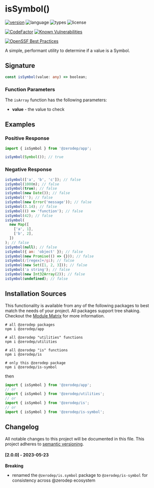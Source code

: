 # isSymbol()

[![version](https://img.shields.io/npm/v/@zerodep/is-symbol?style=flat-square&color=blue)](https://www.npmjs.com/package/@zerodep/is-symbol)
![language](https://img.shields.io/badge/typescript-100%25-blue?style=flat-square)
![types](https://img.shields.io/badge/types-included-blue?style=flat-square)
![license](https://img.shields.io/github/license/cdepage/zerodep?color=blue&style=flat-square)

[![CodeFactor](https://www.codefactor.io/repository/github/cdepage/zerodep/badge)](https://www.codefactor.io/repository/github/cdepage/zerodep)
[![Known Vulnerabilities](https://snyk.io/test/github/cdepage/zerodep/badge.svg)](https://snyk.io/test/github/cdepage/zerodep)

[![OpenSSF Best Practices](https://www.bestpractices.dev/projects/9225/badge)](https://www.bestpractices.dev/projects/9225)

A simple, performant utility to determine if a value is a Symbol.

## Signature

```typescript
const isSymbol(value: any) => boolean;
```

### Function Parameters

The `isArray` function has the following parameters:

- **value** - the value to check

## Examples

### Positive Response

```javascript
import { isSymbol } from '@zerodep/app';

isSymbol(Symbol()); // true
```

### Negative Response

```javascript
isSymbol(['a', 'b', 'c']); // false
isSymbol(1000n); // false
isSymbol(true); // false
isSymbol(new Date()); // false
isSymbol(''); // false
isSymbol(new Error('message')); // false
isSymbol(3.14); // false
isSymbol(() => 'function'); // false
isSymbol(42); // false
isSymbol(
  new Map([
    ['a', 1],
    ['b', 2],
  ])
); // false
isSymbol(null); // false
isSymbol({ an: 'object' }); // false
isSymbol(new Promise(() => {})); // false
isSymbol(/[regex]+/gi); // false
isSymbol(new Set([1, 2, 3])); // false
isSymbol('a string'); // false
isSymbol(new Int32Array(2)); // false
isSymbol(undefined); // false
```

## Installation Sources

This functionality is available from any of the following packages to best match the needs of your project. All packages support tree shaking. Checkout the [Module Matrix](/) for more information.

```shell
# all @zerodep packages
npm i @zerodep/app

# all @zerodep "utilities" functions
npm i @zerodep/utilities

# all @zerodep "is" functions
npm i @zerodep/is

# only this @zerodep package
npm i @zerodep/is-symbol
```

then

```javascript
import { isSymbol } from '@zerodep/app';
// or
import { isSymbol } from '@zerodep/utilities';
// or
import { isSymbol } from '@zerodep/is';
// or
import { isSymbol } from '@zerodep/is-symbol';
```

## Changelog

All notable changes to this project will be documented in this file. This project adheres to [semantic versioning](https://semver.org/spec/v2.0.0.html).

#### [2.0.0] - 2023-05-23

**Breaking**

- renamed the `@zerodep/is.symbol` package to `@zerodep/is-symbol` for consistency across @zerodep ecosystem
